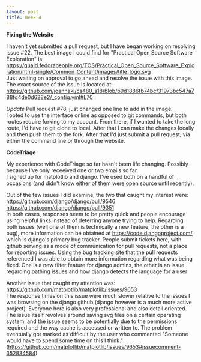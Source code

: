 ```yaml
---
layout: post
title: Week 4
---
```


**Fixing the Website**  
  
I haven't yet submitted a pull request, but I have began working on resolving issue #22. The best image I could find for "Practical Open Source Software Exploration" is:  
https://quaid.fedorapeople.org/TOS/Practical_Open_Source_Software_Exploration/html-single/Common_Content/images/title_logo.svg  
Just waiting on approval to go ahead and resolve the issue with this image. The exact source of the issue is located at:  
https://github.com/joannakl/cs480_s18/blob/b9d1886fb74bcf31973bc547a788fd4de0d628e2/_config.yml#L70  
  
_Update_
Pull request #78, just changed one line to add in the image.  
I opted to use the interface online as opposed to git commands, but both routes require forking to my account. From there, if I wanted to take the long route, I'd have to git clone to local. After that I can make the changes locally and then push them to the fork. After that I'd just submit a pull request, via either the command line or through the website.
  
**CodeTriage**  
  
My experience with CodeTriage so far hasn't been life changing. Possibly because I've only receeived one or two emails so far.  
I signed up for matplotlib and django. I've used both on a handful of occasions (and didn't know either of them were open source until recently).  
  
Out of the few issues I did examine, the two that caught my interest were:  
https://github.com/django/django/pull/9546  
https://github.com/django/django/pull/9351  
In both cases, responses seem to be pretty quick and people encourage using helpful links instead of deterring anyone trying to help. Regarding both issues (well one of them is technically a new feature, the other is a bug), more information can be obtained at https://code.djangoproject.com/, which is django's primary bug tracker. People submit tickets here, with github serving as a mode of communication for pull requests, not a place for reporting issues. Using the bug tracking site that the pull requests referenced I was able to obtain more information regarding what was being fixed. One is a new filter feature for django admins, the other is an issue regarding pathing issues and how django detects the language for a user
  
Another issue that caught my attention was:  
https://github.com/matplotlib/matplotlib/issues/9653  
The response times on this issue were much slower relative to the issues I was browsing on the django github (django however is a much more active project). Everyone here is also very professional and also detail oriented. The issue itself revolves around saving svg files on a certain operating system, and the issue seems to be potentially due to the permissions required and the way cache is accessed or written to. The problem eventually got marked as difficult by the user who commented "Someone would have to spend some time on this I think." (https://github.com/matplotlib/matplotlib/issues/9653#issuecomment-352834584)
